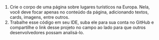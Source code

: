 1. Crie o corpo de uma página sobre lugares turísticos na Europa. Nela, você deve focar apenas no conteúdo da página, adicionando textos, cards, imagens, entre outros.
1. Trabalhe esse código em seu IDE, suba ele para sua conta no GitHub e compartilhe o link desse projeto no campo ao lado para que outros desenvolvedores possam analisá-lo.
 
